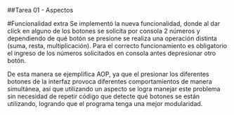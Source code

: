 ##Tarea 01 - Aspectos

#Funcionalidad extra
Se implementó la nueva funcionalidad, donde al dar click en alguno de los botones se solicita por consola 2 números y dependiendo de qué botón se presione se realiza una operación distinta (suma, resta, multiplicación). Para el correcto funcionamiento es obligatorio el ingreso de los números solicitados en consola antes depresionar otro botón.

De esta manera se ejemplifica AOP, ya que el presionar los diferentes botones de la interfaz provoca diferentes comportamientos de manera simultánea, así que utilizando un aspecto se logra manejar este problema sin necesidad de repetir código que detecte qué botones se están utilizando, logrando que el programa tenga una mejor modularidad.